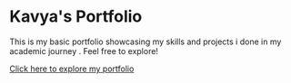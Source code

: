 # Kavya's Portfolio

This is my basic portfolio showcasing my skills and projects i done in my academic journey . Feel free to explore!

[Click here to explore my portfolio](https://bit.ly/Kavyasportfolio)
